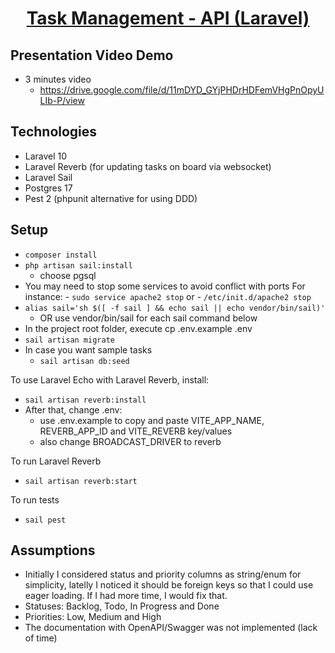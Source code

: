<h1 align="center"><a href="" target="_blank">Task Management - API (Laravel)</a></h1>

## Presentation Video Demo
- 3 minutes video
  - https://drive.google.com/file/d/11mDYD_GYjPHDrHDFemVHgPnOpyULIb-P/view

## Technologies
- Laravel 10
- Laravel Reverb (for updating tasks on board via websocket)
- Laravel Sail 
- Postgres 17
- Pest 2 (phpunit alternative for using DDD)

## Setup
- ``` composer install ```
- ``` php artisan sail:install ```
  - choose pgsql
- You may need to stop some services to avoid conflict with ports
    For instance:
        - ``` sudo service apache2 stop	```
            or - ``` /etc/init.d/apache2 stop	```        
- ``` alias sail='sh $([ -f sail ] && echo sail || echo vendor/bin/sail)' ```
  - OR use vendor/bin/sail for each sail command below
- In the project root folder, execute
        cp .env.example .env   
- ``` sail artisan migrate ```
- In case you want sample tasks
  - ``` sail artisan db:seed ```

To use Laravel Echo with Laravel Reverb, install:
- ``` sail artisan reverb:install ```
- After that, change .env:
  - use .env.example to copy and paste VITE_APP_NAME, REVERB_APP_ID and VITE_REVERB key/values
  - also change BROADCAST_DRIVER to reverb

To run Laravel Reverb
- ``` sail artisan reverb:start ```

To run tests
- ``` sail pest ```

## Assumptions
- Initially I considered status and priority columns as string/enum for simplicity, latelly I noticed it should be foreign keys so that I could use eager loading. If I had more time, I would fix that.
- Statuses: Backlog, Todo, In Progress and Done
- Priorities: Low, Medium and High
- The documentation with OpenAPI/Swagger was not implemented (lack of time)
